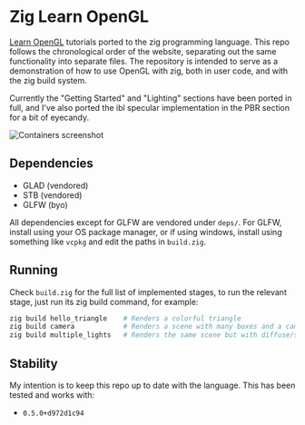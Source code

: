 # Zig Learn OpenGL

[Learn OpenGL](https://learnopengl.com) tutorials ported to the zig programming language. This repo follows
the chronological order of the website, separating out the same functionality into separate files.
The repository is intended to serve as a demonstration of how to use OpenGL with zig, both in user
code, and with the zig build system.

Currently the "Getting Started" and "Lighting" sections have been ported in full, and I've also
ported the ibl specular implementation in the PBR section for a bit of eyecandy.

![Containers screenshot](textures/ibl_screenshot.png)

## Dependencies

- GLAD (vendored)
- STB (vendored)
- GLFW (byo)

All dependencies except for GLFW are vendored under `deps/`. For GLFW, install using your OS package
manager, or if using windows, install using something like `vcpkg` and edit the paths in `build.zig`.

## Running

Check `build.zig` for the full list of implemented stages, to run the relevant stage, just run its
zig build command, for example:

```bash
zig build hello_triangle    # Renders a colorful triangle
zig build camera            # Renders a scene with many boxes and a camera
zig build multiple_lights   # Renders the same scene but with diffuse/specular maps and multiple lights
```

## Stability

My intention is to keep this repo up to date with the language. This has been tested and works with:

- `0.5.0+d972d1c94`
